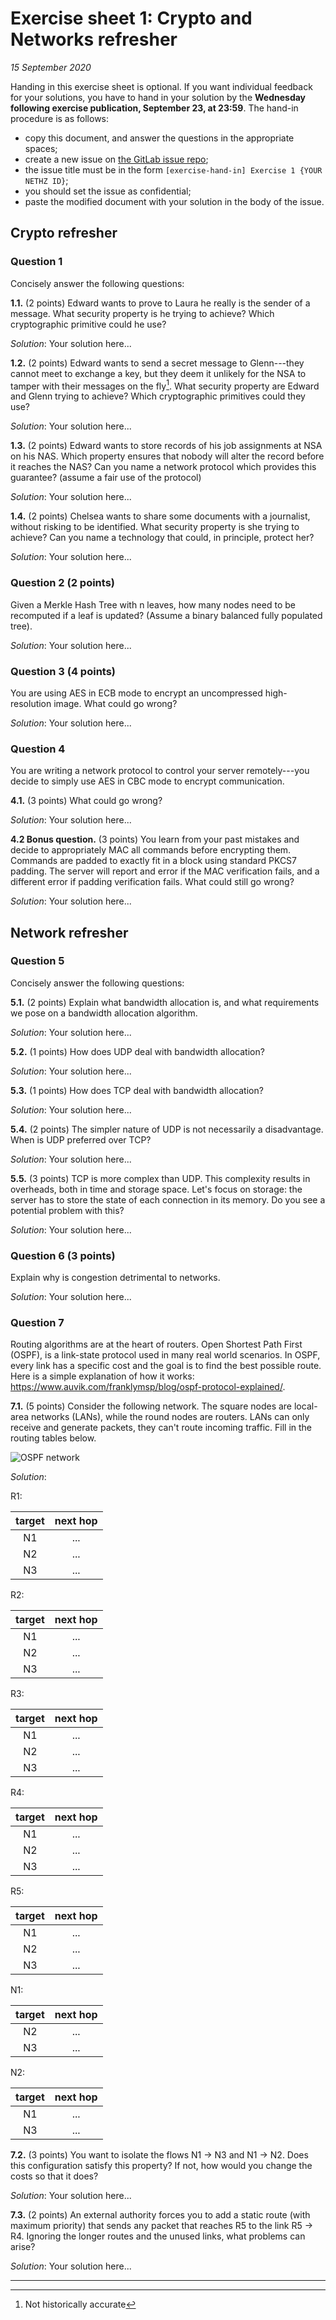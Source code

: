 # Exercise sheet 1: Crypto and Networks refresher

*15 September 2020*

Handing in this exercise sheet is optional.
If you want individual feedback for your solutions, you have to hand in your solution by the **Wednesday following exercise publication, September 23, at 23:59**. 
The hand-in procedure is as follows:

- copy this document, and answer the questions in the appropriate spaces;
- create a new issue on [the GitLab issue repo](https://gitlab.inf.ethz.ch/PRV-PERRIG/netsec-course/netsec-2020-issues);
- the issue title must be in the form `[exercise-hand-in] Exercise 1 {YOUR NETHZ ID}`; 
- you should set the issue as confidential;
- paste the modified document with your solution in the body of the issue.

## Crypto refresher

### Question 1 
Concisely answer the following questions:

**1.1.** (2 points)
Edward wants to prove to Laura he really is the sender of a message. What security property is he trying to achieve?  Which cryptographic primitive could he use?

*Solution*: Your solution here... 

**1.2.** (2 points)
Edward wants to send a secret message to Glenn---they cannot meet to exchange a key, but they deem it unlikely for the NSA to tamper with their messages on the fly[^1]. What security property are Edward and Glenn trying to achieve? Which cryptographic primitives could they use?

[^1]: Not historically accurate

*Solution*:    Your solution here... 

**1.3.** (2 points)
Edward wants to store records of his job assignments at NSA on his NAS. Which property ensures that nobody will alter the record before it reaches the NAS? Can you name a network protocol which provides this guarantee? (assume a fair use of the protocol)

*Solution*: Your solution here... 

**1.4.** (2 points)
Chelsea wants to share some documents with a journalist, without risking to be identified.  What security property is she trying to achieve?  Can you name a technology that could, in principle, protect her?

*Solution*: Your solution here... 

### Question 2 (2 points)
Given a Merkle Hash Tree with n leaves, how many nodes need to be recomputed if a leaf is updated? (Assume a binary balanced fully populated tree).

*Solution*: Your solution here... 

### Question 3 (4 points)
You are using AES in ECB mode to encrypt an uncompressed high-resolution image. What could go wrong?

*Solution*: Your solution here... 

### Question 4 
You are writing a network protocol to control your server remotely---you decide to simply use AES in CBC mode to encrypt communication.

**4.1.** (3 points)
What could go wrong?

*Solution*: Your solution here... 

**4.2 Bonus question.** (3 points)
You learn from your past mistakes and decide to appropriately MAC all commands before encrypting them. Commands are padded to exactly fit in a block using standard PKCS7 padding. The server will report and error if the MAC verification fails, and a different error if padding verification fails. What could still go wrong?

*Solution*: Your solution here... 

## Network refresher

### Question 5 
Concisely answer the following questions:

**5.1.** (2 points)
Explain what bandwidth allocation is, and what requirements we pose on a bandwidth allocation algorithm.

*Solution*: Your solution here...

**5.2.** (1 points)
How does UDP deal with bandwidth allocation?

*Solution*: Your solution here...

**5.3.** (1 points)
How does TCP deal with bandwidth allocation?

*Solution*: Your solution here...

**5.4.** (2 points)
The simpler nature of UDP is not necessarily a disadvantage. When is UDP preferred over TCP?

*Solution*: Your solution here...

**5.5.** (3 points)
TCP is more complex than UDP. This complexity results in overheads, both in time and storage space. Let's focus on storage: the server has to store the state of each connection in its memory. Do you see a potential problem with this?

*Solution*: Your solution here... 

### Question 6 (3 points)
Explain why is congestion detrimental to networks.

*Solution*: Your solution here... 

### Question 7 
Routing algorithms are at the heart of routers. Open Shortest Path First (OSPF), is a link-state protocol used in many real world scenarios. In OSPF, every link has a specific cost and the goal is to find the best possible route. Here is a simple explanation of how it works:
<https://www.auvik.com/franklymsp/blog/ospf-protocol-explained/>.

**7.1.** (5 points)
Consider the following network. The square nodes are local-area networks (LANs), while the round nodes are routers. LANs can only receive and generate packets, they can't route incoming traffic. Fill in the routing tables below.

![OSPF network](https://gitlab.inf.ethz.ch/PRV-PERRIG/netsec-course/netsec-2020-resources/-/raw/master/exercises/ex1-refresher/assets/ospf-network.png)

*Solution*:

R1:

| target | next hop |
| :----: | :------: |
|   N1   |   ...    |
|   N2   |   ...    |
|   N3   |   ...    |

R2:

| target | next hop |
| :----: | :------: |
|   N1   |   ...    |
|   N2   |   ...    |
|   N3   |   ...    |

R3:

| target | next hop |
| :----: | :------: |
|   N1   |   ...    |
|   N2   |   ...    |
|   N3   |   ...    |

  
  
R4:

| target | next hop |
| :----: | :------: |
|   N1   |   ...    |
|   N2   |   ...    |
|   N3   |   ...    |

R5:

| target | next hop |
| :----: | :------: |
|   N1   |   ...    |
|   N2   |   ...    |
|   N3   |   ...    |

  
  
N1:

| target | next hop |
| :----: | :------: |
|   N2   |   ...    |
|   N3   |   ...    |

N2:

| target | next hop |
| :----: | :------: |
|   N1   |   ...    |
|   N3   |   ...    |



**7.2.** (3 points)
You want to isolate the flows N1 $`\rightarrow`$ N3 and N1 $`\rightarrow`$ N2. Does this configuration satisfy this property? If not, how would you change the costs so that it does?

*Solution*: Your solution here...

**7.3.** (2 points)
An external authority forces you to add a static route (with maximum priority) that sends any packet that reaches R5 to the link R5 $`\rightarrow`$ R4. Ignoring the longer routes and the unused links, what problems can arise?

*Solution*: Your solution here...

---